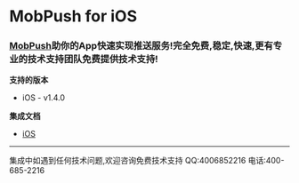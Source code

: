 
# MobPush for iOS
### [MobPush](http://mobpush.mob.com/)助你的App快速实现推送服务!完全免费,稳定,快速,更有专业的技术支持团队免费提供技术支持!

**支持的版本**

- iOS - v1.4.0

**集成文档**

- [iOS](http://wiki.mob.com/mobpush-for-ios/)

- - - - - 
集成中如遇到任何技术问题,欢迎咨询免费技术支持
QQ:4006852216
电话:400-685-2216


